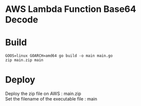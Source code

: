 # AWS Lambda Function Base64 Decode

# Build

```shell
GOOS=linux GOARCH=amd64 go build -o main main.go
zip main.zip main
```

# Deploy

Deploy the zip file on AWS : main.zip  
Set the filename of the executable file : main

